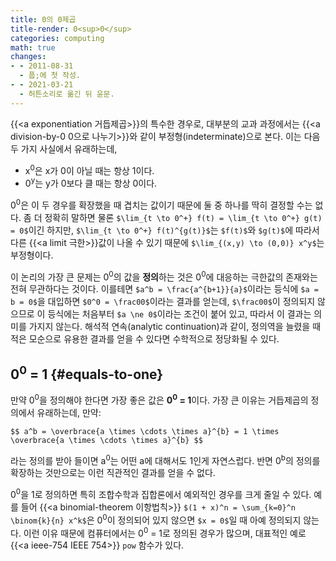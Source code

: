 ```yaml
---
title: 0의 0제곱
title-render: 0<sup>0</sup>
categories: computing
math: true
changes:
- - 2011-08-31
  - 풉;에 첫 작성.
- - 2021-03-21
  - 허튼소리로 옮긴 뒤 윤문.
---
```


{{<a exponentiation 거듭제곱>}}의 특수한 경우로,
대부분의 교과 과정에서는 {{<a division-by-0 0으로 나누기>}}와 같이 부정형(indeterminate)으로 본다.
이는 다음 두 가지 사실에서 유래하는데,

* x<sup>0</sup>은 x가 0이 아닐 때는 항상 1이다.
* 0<sup>y</sup>는 y가 0보다 클 때는 항상 0이다.

0<sup>0</sup>은 이 두 경우를 확장했을 때 겹치는 값이기 때문에 둘 중 하나를 딱히 결정할 수는 없다.
좀 더 정확히 말하면 물론 `$\lim_{t \to 0^+} f(t) = \lim_{t \to 0^+} g(t) = 0$`이긴 하지만,
`$\lim_{t \to 0^+} f(t)^{g(t)}$`는 `$f(t)$`와 `$g(t)$`에 따라서 다른 {{<a limit 극한>}}값이 나올 수 있기 때문에 `$\lim_{(x,y) \to (0,0)} x^y$`는 부정형이다.

이 논리의 가장 큰 문제는 0<sup>0</sup>의 값을 **정의**하는 것은 0<sup>0</sup>에 대응하는 극한값의 존재와는 전혀 무관하다는 것이다.
이를테면 `$a^b = \frac{a^{b+1}}{a}$`이라는 등식에 `$a = b = 0$`을 대입하면 `$0^0 = \frac00$`이라는 결과를 얻는데,
`$\frac00$`이 정의되지 않으므로 이 등식에는 처음부터 `$a \ne 0$`이라는 조건이 붙어 있고,
따라서 이 결과는 의미를 가지지 않는다.
해석적 연속(analytic continuation)과 같이, 정의역을 늘렸을 때 적은 모순으로 유용한 결과를 얻을 수 있다면 수학적으로 정당화될 수 있다.

## 0<sup>0</sup> = 1 {#equals-to-one}

만약 0<sup>0</sup>을 정의해야 한다면 가장 좋은 값은 **0<sup>0</sup> = 1**이다.
가장 큰 이유는 거듭제곱의 정의에서 유래하는데, 만약:

`$$ a^b = \overbrace{a \times \cdots \times a}^{b} = 1 \times \overbrace{a \times \cdots \times a}^{b} $$`

라는 정의를 받아 들이면 a<sup>0</sup>는 어떤 a에 대해서도 1인게 자연스럽다.
반면 0<sup>b</sup>의 정의를 확장하는 것만으로는 이런 직관적인 결과를 얻을 수 없다.

0<sup>0</sup>을 1로 정의하면 특히 조합수학과 집합론에서 예외적인 경우를 크게 줄일 수 있다.
예를 들어 {{<a binomial-theorem 이항법칙>}} `$(1 + x)^n = \sum_{k=0}^n \binom{k}{n} x^k$`은 0<sup>0</sup>이 정의되어 있지 않으면 `$x = 0$`일 때 아예 정의되지 않는다.
이런 이유 때문에 컴퓨터에서는 0<sup>0</sup> = 1로 정의된 경우가 많으며,
대표적인 예로 {{<a ieee-754 IEEE 754>}} `pow` 함수가 있다.

